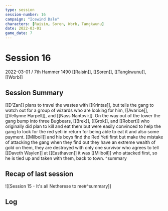 ```yaml
---
type: session
session-number: 16
campaign: "Icewind Dale"
characters: [Raisin, Soren, Worb, Tangkwunu]
date: 2022-03-01
game_date: 7
---
```


# Session  16
2022-03-01 / 7th Hammer 1490
[[Raisin]], [[Soren]], [[Tangkwunu]], [[Worb]]

## Session Summary
[[D'Zan]] plans to travel the wastes with [[Krintas]], but tells the gang to watch out for a group of wizards who are looking for him, [[Avarice]], [[Vellynne Harpell]], and [[Nass Nantovir]].
On the way out of the tower the gang bump into three Bugbears, [[Brek]], [[Grok]], and [[Robert]] who originally did plan to kill and eat them but were easily convinced to help the gang to look for the red yeti in return for being able to eat it and also some payment.
[[Milboil]] and his boys find the Red Yeti first but make the mistake of attacking the gang when they find out they have an extreme wealth of gold on them, they are destroyed with only one survivor who agrees to tell [[Daveth Waylen]] at [[Easthaven]] it was [[Milboil]] who attacked first, so he is tied up and taken with them, back to town.
^summary

## Recap of last session
![[Session 15 - It's all Netherese to me#^summary]]

## Log

